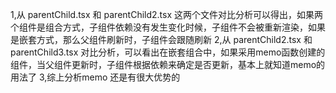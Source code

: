 1,从 parentChild.tsx 和 parentChild2.tsx 这两个文件对比分析可以得出，如果两个组件是组合方式，子组件依赖没有发生变化时候，子组件不会被重新渲染，如果是嵌套方式，那么父组件刷新时，子组件会跟随刷新
2,从 parentChild2.tsx 和 parentChild3.tsx 对比分析，可以看出在嵌套组合中，如果采用memo函数创建的组件，当父组件更新时，子组件根据依赖来确定是否更新，基本上就知道memo的用法了
3,综上分析memo 还是有很大优势的